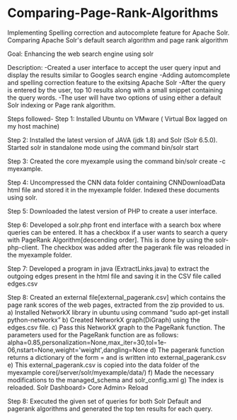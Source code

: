 # Comparing-Page-Rank-Algorithms
Implementing Spelling correction and autocomplete feature for Apache Solr. Comparing Apache Solr's default search algorithm and page rank algorithm

Goal:
Enhancing the web search engine using solr

Description:
-Created a user interface to accept the user query input and display the results similar to Googles search engine
-Adding automcomplete and spelling correction feature to the exitsing Apache Solr
-After the query is entered by the user, top 10 results along with a small snippet containing the query words.
-The user will have two options of using either a default Solr indexing or Page rank algorithm.

Steps followed-
Step 1: Installed Ubuntu on VMware ( Virtual Box lagged on my host machine)

Step 2: Installed the latest version of JAVA (jdk 1.8) and Solr (Solr 6.5.0). Started solr in standalone mode using the command bin/solr start 

Step 3: Created the core myexample using the command bin/solr create -c myexample. 

Step 4: Uncompressed the CNN data folder containing CNNDownloadData html file and stored it in the myexample folder. Indexed these documents using solr.

Step 5: Downloaded the latest version of PHP to create a user interface.

Step 6: Developed a solr.php front end interface with a search box where queries can
be entered. It has a checkbox if a user wants to search a query with PageRank Algorithm[descending order]. This is done by using the solr-php-client. The checkbox was added after the pagerank file was reloaded in the myexample folder.

Step 7: Developed a program in java (ExtractLinks.java) to extract the outgoing edges present in the html file and saving it in the CSV file called edges.csv   

Step 8: Created an external file[external_pagerank.csv] which contains the page rank
scores of the web pages, extracted from the zip provided to us.
a)	Installed NetworkX library in ubuntu using command “sudo apt-get install python-networkx”
b)	Created NetworkX graph(DiGraph) using the edges.csv file.
c)	Pass this NetworkX graph to the PageRank function. The parameters used for the PageRank function are as follows:
alpha=0.85,personalization=None,max_iter=30,tol=1e-06,nstart=None,weight='weight',dangling=None
d)  The pagerank function returns a dictionary of the form <id>=<pagerank score> and is written into external_pagerank.csv
e) This external_pagerank.csv is copied into the data folder of the myexample core(/server/solr/myexample/data/)
f) Made the necessary modifications to the managed_schema and solr_config.xml
g) The index is reloaded. Solr Dashboard> Core Admin> Reload

Step 8: Executed the given set of queries for both Solr Default and pagerank algorithms and generated the top ten results for each query. 


